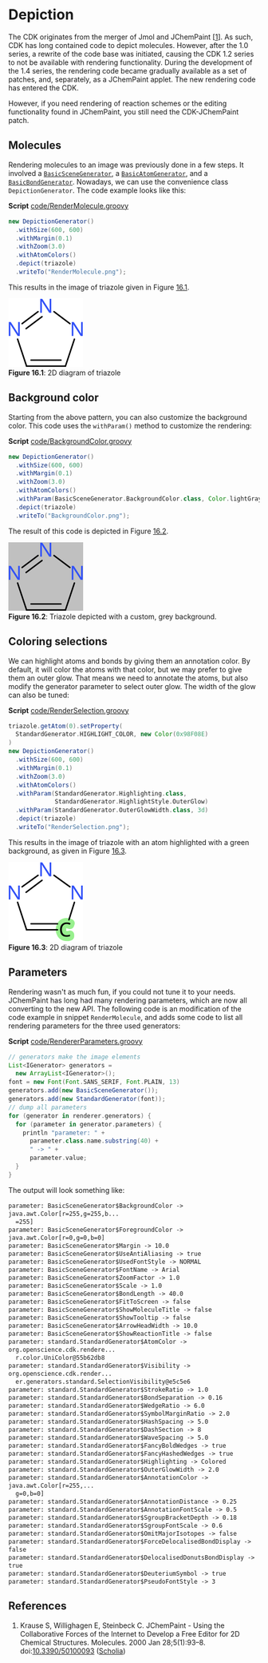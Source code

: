 <a name="sec:ch:depiction"></a>
# Depiction

The CDK originates from the merger of Jmol and <a name="tp1">JChemPaint</a> [<a href="#citeref1">1</a>]. As such, CDK has long
contained code to depict molecules. However, after the 1.0 series, a rewrite of the code base
was initiated, causing the CDK 1.2 series to not be available with <a name="tp2">rendering</a> functionality.
During the development of the 1.4 series, the rendering code became gradually available as
a set of patches, and, separately, as a JChemPaint applet. The new rendering code has
entered the CDK.

However, if you need rendering of reaction schemes or the editing functionality found
in JChemPaint, you still need the <a name="tp3">CDK-JChemPaint</a> patch.

## Molecules

Rendering molecules to an image was previously done in a few steps. It involved 
a [`BasicSceneGenerator`](http://cdk.github.io/cdk/latest/docs/api/org/openscience/cdk/renderer/generators/BasicSceneGenerator.html), a [`BasicAtomGenerator`](http://cdk.github.io/cdk/latest/docs/api/org/openscience/cdk/renderer/generators/BasicAtomGenerator.html), and a
[`BasicBondGenerator`](http://cdk.github.io/cdk/latest/docs/api/org/openscience/cdk/renderer/generators/BasicBondGenerator.html).
Nowadays, we can use the convenience class `DepictionGenerator`.
The code example looks like this:

**Script** [code/RenderMolecule.groovy](code/RenderMolecule.code.md)
```groovy
new DepictionGenerator()
  .withSize(600, 600)
  .withMargin(0.1)
  .withZoom(3.0)
  .withAtomColors()
  .depict(triazole)
  .writeTo("RenderMolecule.png");
```

This results in the image of triazole given in Figure [16.1](#fig:fig:triazole).

<a name="fig:fig:triazole"></a>
![](images/generated/RenderMolecule.png)
<br />**Figure 16.1**: 2D diagram of triazole

## Background color

Starting from the above pattern, you can also customize the <a name="tp4">background color</a>.
This code uses the `withParam()` method to customize the rendering:

**Script** [code/BackgroundColor.groovy](code/BackgroundColor.code.md)
```groovy
new DepictionGenerator()
  .withSize(600, 600)
  .withMargin(0.1)
  .withZoom(3.0)
  .withAtomColors()
  .withParam(BasicSceneGenerator.BackgroundColor.class, Color.lightGray)
  .depict(triazole)
  .writeTo("BackgroundColor.png");
```

The result of this code is depicted in Figure [16.2](#fig:fig:backgroundColor).

<a name="fig:fig:backgroundColor"></a>
![](images/generated/BackgroundColor.png)
<br />**Figure 16.2**: Triazole depicted with a custom, grey background.

## Coloring selections

We can highlight atoms and bonds by giving them an annotation color. By default, it will color
the atoms with that color, but we may prefer to give them an outer glow. That means we need
to annotate the atoms, but also modify the generator parameter to select outer glow. The
width of the glow can also be tuned:

**Script** [code/RenderSelection.groovy](code/RenderSelection.code.md)
```groovy
triazole.getAtom(0).setProperty(
  StandardGenerator.HIGHLIGHT_COLOR, new Color(0x98F08E)
)
new DepictionGenerator()
  .withSize(600, 600)
  .withMargin(0.1)
  .withZoom(3.0)
  .withAtomColors()
  .withParam(StandardGenerator.Highlighting.class,
             StandardGenerator.HighlightStyle.OuterGlow)
  .withParam(StandardGenerator.OuterGlowWidth.class, 3d)
  .depict(triazole)
  .writeTo("RenderSelection.png");
```

This results in the image of triazole with an atom highlighted with a green background,
as given in Figure [16.3](#fig:fig:triazoleSelection).

<a name="fig:fig:triazoleSelection"></a>
![](images/generated/RenderSelection.png)
<br />**Figure 16.3**: 2D diagram of triazole


## Parameters

Rendering wasn't as much fun, if you could not tune it to your needs. JChemPaint
has long had many rendering parameters, which are now all converting to the new
API. The following code is an modification of the code example in
snippet `RenderMolecule`, and adds some
code to list all rendering parameters for the three used generators:

**Script** [code/RendererParameters.groovy](code/RendererParameters.code.md)
```groovy
// generators make the image elements
List<IGenerator> generators =
  new ArrayList<IGenerator>();
font = new Font(Font.SANS_SERIF, Font.PLAIN, 13)
generators.add(new BasicSceneGenerator());
generators.add(new StandardGenerator(font));
// dump all parameters
for (generator in renderer.generators) {
  for (parameter in generator.parameters) {
    println "parameter: " +
      parameter.class.name.substring(40) +
      " -> " +
      parameter.value;
  }
}
```

The output will look something like:

```plain
parameter: BasicSceneGenerator$BackgroundColor -> java.awt.Color[r=255,g=255,b...
  =255]
parameter: BasicSceneGenerator$ForegroundColor -> java.awt.Color[r=0,g=0,b=0]
parameter: BasicSceneGenerator$Margin -> 10.0
parameter: BasicSceneGenerator$UseAntiAliasing -> true
parameter: BasicSceneGenerator$UsedFontStyle -> NORMAL
parameter: BasicSceneGenerator$FontName -> Arial
parameter: BasicSceneGenerator$ZoomFactor -> 1.0
parameter: BasicSceneGenerator$Scale -> 1.0
parameter: BasicSceneGenerator$BondLength -> 40.0
parameter: BasicSceneGenerator$FitToScreen -> false
parameter: BasicSceneGenerator$ShowMoleculeTitle -> false
parameter: BasicSceneGenerator$ShowTooltip -> false
parameter: BasicSceneGenerator$ArrowHeadWidth -> 10.0
parameter: BasicSceneGenerator$ShowReactionTitle -> false
parameter: standard.StandardGenerator$AtomColor -> org.openscience.cdk.rendere...
  r.color.UniColor@55b62db8
parameter: standard.StandardGenerator$Visibility -> org.openscience.cdk.render...
  er.generators.standard.SelectionVisibility@e5c5e6
parameter: standard.StandardGenerator$StrokeRatio -> 1.0
parameter: standard.StandardGenerator$BondSeparation -> 0.16
parameter: standard.StandardGenerator$WedgeRatio -> 6.0
parameter: standard.StandardGenerator$SymbolMarginRatio -> 2.0
parameter: standard.StandardGenerator$HashSpacing -> 5.0
parameter: standard.StandardGenerator$DashSection -> 8
parameter: standard.StandardGenerator$WaveSpacing -> 5.0
parameter: standard.StandardGenerator$FancyBoldWedges -> true
parameter: standard.StandardGenerator$FancyHashedWedges -> true
parameter: standard.StandardGenerator$Highlighting -> Colored
parameter: standard.StandardGenerator$OuterGlowWidth -> 2.0
parameter: standard.StandardGenerator$AnnotationColor -> java.awt.Color[r=255,...
  g=0,b=0]
parameter: standard.StandardGenerator$AnnotationDistance -> 0.25
parameter: standard.StandardGenerator$AnnotationFontScale -> 0.5
parameter: standard.StandardGenerator$SgroupBracketDepth -> 0.18
parameter: standard.StandardGenerator$SgroupFontScale -> 0.6
parameter: standard.StandardGenerator$OmitMajorIsotopes -> false
parameter: standard.StandardGenerator$ForceDelocalisedBondDisplay -> false
parameter: standard.StandardGenerator$DelocalisedDonutsBondDisplay -> true
parameter: standard.StandardGenerator$DeuteriumSymbol -> true
parameter: standard.StandardGenerator$PseudoFontStyle -> 3
```

## References

1. <a name="citeref1"></a>Krause S, Willighagen E, Steinbeck C. JChemPaint - Using the Collaborative Forces of the Internet to Develop a Free Editor for 2D Chemical Structures. Molecules. 2000 Jan 28;5(1):93–8.  doi:[10.3390/50100093](https://doi.org/10.3390/50100093) ([Scholia](https://scholia.toolforge.org/doi/10.3390/50100093))

